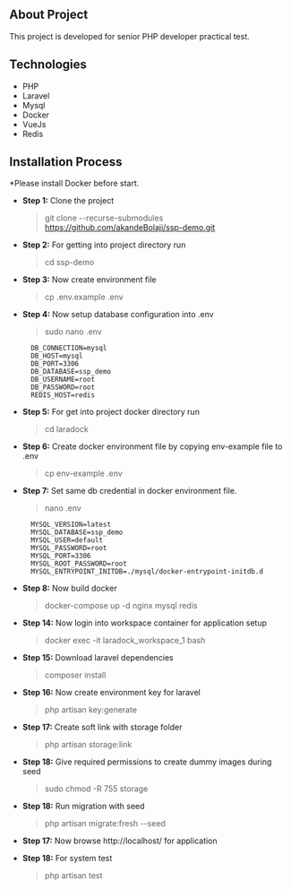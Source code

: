 ## About Project

This project is developed for senior PHP developer practical test.

## Technologies
- PHP
- Laravel
- Mysql
- Docker
- VueJs
- Redis

## Installation Process
*Please install Docker before start.

- __Step 1:__ Clone the project
    > git clone --recurse-submodules https://github.com/akandeBolaji/ssp-demo.git
- __Step 2:__ For getting into project directory run  
    > cd ssp-demo
- __Step 3:__ Now create environment file
    > cp .env.example .env
- __Step 4:__ Now setup database configuration into .env
    > sudo nano .env

        DB_CONNECTION=mysql
        DB_HOST=mysql
        DB_PORT=3306
        DB_DATABASE=ssp_demo
        DB_USERNAME=root
        DB_PASSWORD=root
        REDIS_HOST=redis
- __Step 5:__ For get into project docker directory run  
    > cd laradock
- __Step 6:__ Create docker environment file by copying env-example file to .env 
    > cp env-example .env
- __Step 7:__ Set same db credential in docker environment file.
    > nano .env
  
        MYSQL_VERSION=latest
        MYSQL_DATABASE=ssp_demo
        MYSQL_USER=default
        MYSQL_PASSWORD=root
        MYSQL_PORT=3306
        MYSQL_ROOT_PASSWORD=root
        MYSQL_ENTRYPOINT_INITDB=./mysql/docker-entrypoint-initdb.d
- __Step 8:__ Now build docker
    > docker-compose up -d nginx mysql redis
- __Step 14:__ Now login into workspace container for application setup
    > docker exec -it laradock_workspace_1 bash
- __Step 15:__ Download laravel dependencies 
    > composer install
- __Step 16:__ Now create environment key for laravel
    > php artisan key:generate
- __Step 17:__ Create soft link with storage folder 
    > php artisan storage:link
- __Step 18:__ Give required permissions to create dummy images during seed
    > sudo chmod -R 755 storage
- __Step 18:__ Run migration with seed
    > php artisan migrate:fresh --seed
- __Step 17:__ Now browse http://localhost/ for application
- __Step 18:__ For system test 
    > php artisan test



